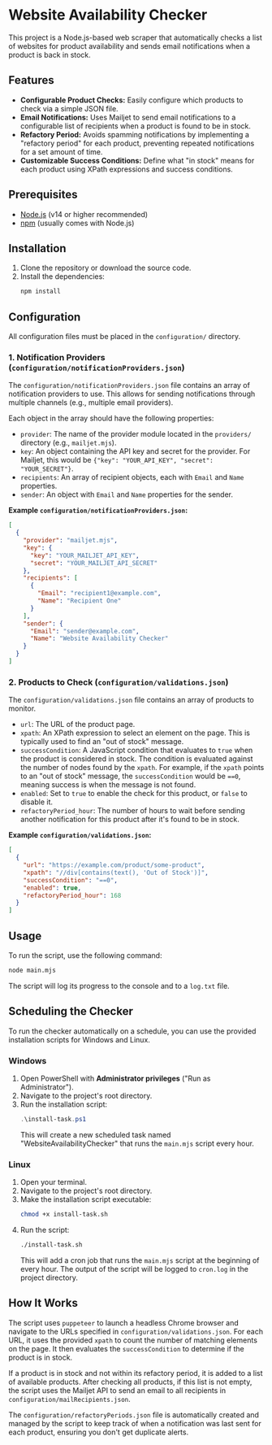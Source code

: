 # Website Availability Checker

This project is a Node.js-based web scraper that automatically checks a list of websites for product availability and sends email notifications when a product is back in stock.

## Features

*   **Configurable Product Checks:** Easily configure which products to check via a simple JSON file.
*   **Email Notifications:** Uses Mailjet to send email notifications to a configurable list of recipients when a product is found to be in stock.
*   **Refactory Period:** Avoids spamming notifications by implementing a "refactory period" for each product, preventing repeated notifications for a set amount of time.
*   **Customizable Success Conditions:** Define what "in stock" means for each product using XPath expressions and success conditions.

## Prerequisites

*   [Node.js](https://nodejs.org/) (v14 or higher recommended)
*   [npm](https://www.npmjs.com/) (usually comes with Node.js)

## Installation

1.  Clone the repository or download the source code.
2.  Install the dependencies:
    ```bash
    npm install
    ```

## Configuration

All configuration files must be placed in the `configuration/` directory.

### 1. Notification Providers (`configuration/notificationProviders.json`)

The `configuration/notificationProviders.json` file contains an array of notification providers to use. This allows for sending notifications through multiple channels (e.g., multiple email providers).

Each object in the array should have the following properties:

*   `provider`: The name of the provider module located in the `providers/` directory (e.g., `mailjet.mjs`).
*   `key`: An object containing the API key and secret for the provider. For Mailjet, this would be `{"key": "YOUR_API_KEY", "secret": "YOUR_SECRET"}`.
*   `recipients`: An array of recipient objects, each with `Email` and `Name` properties.
*   `sender`: An object with `Email` and `Name` properties for the sender.

**Example `configuration/notificationProviders.json`:**

```json
[
  {
    "provider": "mailjet.mjs",
    "key": {
      "key": "YOUR_MAILJET_API_KEY",
      "secret": "YOUR_MAILJET_API_SECRET"
    },
    "recipients": [
      {
        "Email": "recipient1@example.com",
        "Name": "Recipient One"
      }
    ],
    "sender": {
      "Email": "sender@example.com",
      "Name": "Website Availability Checker"
    }
  }
]
```

### 2. Products to Check (`configuration/validations.json`)

The `configuration/validations.json` file contains an array of products to monitor.

*   `url`: The URL of the product page.
*   `xpath`: An XPath expression to select an element on the page. This is typically used to find an "out of stock" message.
*   `successCondition`: A JavaScript condition that evaluates to `true` when the product is considered in stock. The condition is evaluated against the number of nodes found by the `xpath`. For example, if the `xpath` points to an "out of stock" message, the `successCondition` would be `==0`, meaning success is when the message is not found.
*   `enabled`: Set to `true` to enable the check for this product, or `false` to disable it.
*   `refactoryPeriod_hour`: The number of hours to wait before sending another notification for this product after it's found to be in stock.

**Example `configuration/validations.json`:**

```json
[
  {
    "url": "https://example.com/product/some-product",
    "xpath": "//div[contains(text(), 'Out of Stock')]",
    "successCondition": "==0",
    "enabled": true,
    "refactoryPeriod_hour": 168
  }
]
```

## Usage

To run the script, use the following command:

```bash
node main.mjs
```

The script will log its progress to the console and to a `log.txt` file.

## Scheduling the Checker

To run the checker automatically on a schedule, you can use the provided installation scripts for Windows and Linux.

### Windows

1.  Open PowerShell with **Administrator privileges** ("Run as Administrator").
2.  Navigate to the project's root directory.
3.  Run the installation script:
    ```powershell
    .\install-task.ps1
    ```
    This will create a new scheduled task named "WebsiteAvailabilityChecker" that runs the `main.mjs` script every hour.

### Linux

1.  Open your terminal.
2.  Navigate to the project's root directory.
3.  Make the installation script executable:
    ```bash
    chmod +x install-task.sh
    ```
4.  Run the script:
    ```bash
    ./install-task.sh
    ```
    This will add a cron job that runs the `main.mjs` script at the beginning of every hour. The output of the script will be logged to `cron.log` in the project directory.

## How It Works

The script uses `puppeteer` to launch a headless Chrome browser and navigate to the URLs specified in `configuration/validations.json`. For each URL, it uses the provided `xpath` to count the number of matching elements on the page. It then evaluates the `successCondition` to determine if the product is in stock.

If a product is in stock and not within its refactory period, it is added to a list of available products. After checking all products, if this list is not empty, the script uses the Mailjet API to send an email to all recipients in `configuration/mailRecipients.json`.

The `configuration/refactoryPeriods.json` file is automatically created and managed by the script to keep track of when a notification was last sent for each product, ensuring you don't get duplicate alerts.
